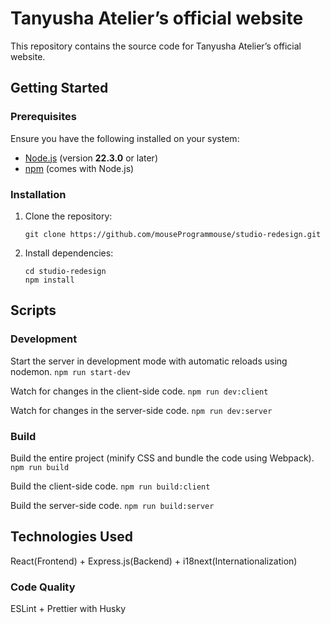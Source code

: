 # Tanyusha Atelier’s official website

This repository contains the source code for Tanyusha Atelier’s official website.

## Getting Started

### Prerequisites

Ensure you have the following installed on your system:
- [Node.js](https://nodejs.org/) (version **22.3.0** or later)
- [npm](https://www.npmjs.com/) (comes with Node.js)

### Installation
1. Clone the repository:
   ```
   git clone https://github.com/mouseProgrammouse/studio-redesign.git
   ```
2. Install dependencies:
   ```
   cd studio-redesign
   npm install
   ```

## Scripts

### Development

Start the server in development mode with automatic reloads using nodemon.
```npm run start-dev```

Watch for changes in the client-side code.
```npm run dev:client```

Watch for changes in the server-side code.
```npm run dev:server```

### Build

Build the entire project (minify CSS and bundle the code using Webpack).
```npm run build```

Build the client-side code.
```npm run build:client```

 Build the server-side code.
```npm run build:server```

## Technologies Used
React(Frontend) + Express.js(Backend) + i18next(Internationalization)

### Code Quality
ESLint + Prettier with Husky
